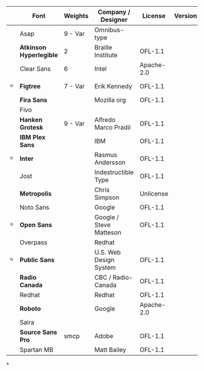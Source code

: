 |     | Font                      | Weights | Company / Designer      | License    | Version | Github                                                         | Download                                                                                                            |
| --- | ------------------------- | ------- | ----------------------- | ---------- | ------- | -------------------------------------------------------------- | ------------------------------------------------------------------------------------------------------------------- |
|     | Asap                      | 9 - Var | Omnibus-type            |            |         |                                                                |                                                                                                                     |
|     | **Atkinson Hyperlegible** | 2       | Braille Institute       | OFL-1.1    |         | [Github](https://github.com/googlefonts/atkinson-hyperlegible) | Download                                                                                                            |
|     | Clear Sans                | 6       | Intel                   | Apache-2.0 |         | [Github](https://github.com/intel/clear-sans)                  | Download                                                                                                            |
| ⭐   | **Figtree**               | 7 - Var | Erik Kennedy            | OFL-1.1    |         | [Github](https://github.com/erikdkennedy/figtree)              | [💾 Download](https://github.com/sahuhtala/freefonts/raw/main/sans/figtree/fonts.google.com/Figtree.zip)             |
|     | **Fira Sans**             |         | Mozilla org             | OFL-1.1    |         | [Github](https://github.com/bBoxType/FiraSans)                 | Download                                                                                                            |
|     | Fivo                      |         |                         |            |         |                                                                |                                                                                                                     |
|     | **Hanken Grotesk**        | 9 - Var | Alfredo Marco Pradil    | OFL-1.1    |         | [Github](https://github.com/marcologous/hanken-grotesk)        | [💾 Download](https://github.com/sahuhtala/freefonts/raw/main/sans/hanken%20grotesk/google-fonts/Hanken_Grotesk.zip) |
|     | **IBM Plex Sans**         |         | IBM                     | OFL-1.1    |         | [Github](https://github.com/IBM/plex)                          | Download                                                                                                            |
| ⭐   | **Inter**                 |         | Rasmus Andersson        | OFL-1.1    |         | [Github](https://github.com/rsms/inter)                        | Download                                                                                                            |
|     | Jost                      |         | Indestructible Type     | OFL-1.1    |         | [Github](https://github.com/indestructible-type/Jost)          | Download                                                                                                            |
|     | **Metropolis**            |         | Chris Simpson           | Unlicense  |         | [Github](https://github.com/dw5/Metropolis)                    | Download                                                                                                            |
|     | Noto Sans                 |         | Google                  | OFL-1.1    |         | [Github](https://github.com/notofonts/latin-greek-cyrillic )   | Download                                                                                                            |
| ⭐   | **Open Sans**             |         | Google / Steve Matteson | OFL-1.1    |         | [Github](https://github.com/googlefonts/opensans)              | Download                                                                                                            |
|     | Overpass                  |         | Redhat                  |            |         |                                                                |                                                                                                                     |
| ⭐   | **Public Sans**           |         | U.S. Web Design System  | OFL-1.1    |         | [Github](https://github.com/uswds/public-sans)                 | Download                                                                                                            |
|     | **Radio Canada**          |         | CBC / Radio-Canada      | OFL-1.1    |         | [Github](https://github.com/cbcrc/radiocanadafonts)            | Download                                                                                                            |
|     | Redhat                    |         | Redhat                  | OFL-1.1    |         | [Github](https://github.com/RedHatOfficial/RedHatFont)         | Download                                                                                                            |
|     | **Roboto**                |         | Google                  | Apache-2.0 |         | [Github](https://github.com/googlefonts/roboto)                | Download                                                                                                            |
|     | Saira                     |         |                         |            |         |                                                                |                                                                                                                     |
|     | **Source Sans Pro**       | smcp    | Adobe                   | OFL-1.1    |         | [Github](https://github.com/adobe-fonts/source-sans)           | Download                                                                                                            |
|     | Spartan MB                |         | Matt Bailey             | OFL-1.1    |         | [Github](https://github.com/MattBaileyDesign/Spartan-MB)       | Download                                                                                                            |

\* 
  